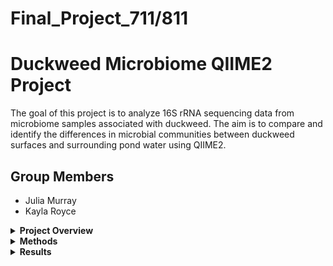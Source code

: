 # Final_Project_711/811
# Duckweed Microbiome QIIME2 Project

The goal of this project is to analyze 16S rRNA sequencing data from microbiome samples associated with duckweed. The aim is to compare and identify the differences in microbial communities between duckweed surfaces and surrounding pond water using QIIME2.

## Group Members
- Julia Murray
- Kayla Royce

<details>
  <summary><strong>Project Overview</strong></summary>
This bioinformatic pipeline utilizes data from two sampling locations, each consisting of two treatments, being duckweed surface microbiome and pond water microbiome. Five replicates were performed per treatment/location. The data consisted of 40 FASTQ files with 20 paired-end read samples, each being 250 base pairs long. The 16srRNA sequence were amplified via Illumina HiSeq 2500 format.


The pipeline was created following the QIIME2 "Gut-to-Soil Axis Tutorial", with the goal of classifiying and analyzing microbial taxonomy between sample types and the differences in microbial abundance. 

The final presentation can be found here: 
[Presentation](images/GEN711.Qiime2Presentation.pdf)


_all code used for the pipeline can be found under "final.sh" and data results can be found in their respective folders in the repo_


</details>

<details>
  <summary><strong>Methods</strong></summary>

  <details>
    <summary>Importing Data</summary>

    Files used: manifest.tsv and metadata.tsv (already demultiplexed)  
    imported via: cp from /tmp/ 

  </details>

  <details>
    <summary>Denoising Preparation</summary>

    Tools used:
    - demux summarize : converts demux.qza into demux.qzv (visualized file)  
      - used to determine where to denoise data

  </details>

  <details>
    <summary>Denoising</summary>

    Tools used:
    - dada2 denoise-paired : used to denoise data  
      - forward reads trimmed at 220 bases  
      - reverse reads trimmed at 200 bases  
    - metadata tabulate : generates QIIME2 visualization of denoised data including feature IDs, sequences, and their counts  
      - used to determine where to filter samples  
    - tools export : used to export ASV representative sequences into BLAST-able file

  </details>

  <details>
    <summary>Filtering</summary>

    Tools used:
    - feature-table filter-samples : removes samples with less than 1000 reads and removes sample ODR-3-3 (had 0 reads)  
    - feature-table summarize-plus : summarized the filtered ASV feature table with metadata information  
    - feature-table tabulate-seqs : creates compiled table of all ASV sequences and their frequency data  
    - feature-table filter-features : filters the feature table so all features must be present in a minimum of 25% of the samples  
    - feature-table filter-seqs : filters ASV representative sequences to match those in feature table  
    - feature-table summarize plus : create visualization of the filtered feature table

  </details>

  <details>
    <summary>Taxonomic Classification</summary>

    Training Classifier  
    Tools used:
    - wget -o silva-138-99-seqs.qza and wget -o silva-138-99-tax.qza  
    - feature-classifier extract reads : filters the classifier for primer sequences  
      - forward primer: GTGCCAGCMGCCGCGGTAA  
      - reverse primer : GGACTACHVGGGTWTCTAAT  
    - feature-classifier fit-classifier-naive-bayes : trains custom classifier using previously filtered reference sequences and taxonomic classifier  

    Taxonomic Classification  
    Tools used:
    - feature-classifier classify-sklearn : assigns taxonomy to samples using the custom trained classifier  
    - feature-table tabulate-seqs : visualizes ASV sequences into feature table with taxonomic information

  </details>

  <details>
    <summary>Phylogenetic Tree Construction</summary>

    Tools used:
    - phylogeny align-to-tree-mafft-fasttree : aligns the features in feature table and creates a rooted tree  
    - while loop used to create "itol.txt" : file with node IDs and assigned genus and species  
    - "rooted_tree.qza" and "itol.txt" uploaded to iTOL for phylogenetic tree construction  
    iTOL: https://itol.embl.de/

  </details>

  <details>
    <summary>K-mer Based Diversity Analysis</summary>

    Tools used:
    - conda activate q2-boots-amplicon-2025.4 : activates QIIME2 environment with boots kmer-diversity commands  
    - boots kmer-diversity : computers kmer based diversity metrics to avoid bias from taxonomic assignment

  </details>

  <details>
    <summary>Alpha-Rarefaction Plot</summary>

    Tools used:
    - diversity alpha-rarefaction: shows if selected sequencing depth contains majority of the species present

  </details>

  <details>
    <summary>Taxonomic Bar-Plot</summary>

    Tools used:
    - taxa barplot : shows taxonomic composition and relative abundance for each sample type

  </details>

  <details>
    <summary>Differential Abundance</summary>

    Tools used:
    - feature-table filter-samples : filters features to compare duckweed and water samples  
    - taxa collapse : collapses ASVs into species-level taxonomy (level 7)  
    - composition ancombc : performs ANCOM-BC testing to identify signficantly different species-level taxa across sample types  
    - composition da-barplot : visualizes results of ANCOM-BC analysis with signficance threshold of 0.001

  </details>

</details>

<details>
  <summary><strong>Results</strong></summary>

  <details>
    <summary>Denoising Plot</summary>
    
![Denoising Plot](images/DenoiseResults.png)
Figure 1.Graph demonstrating the quality scores of sequence bases of forward and reverse reads. The output is used to determine where to trim data during denoising steps of the pipeline. 
  </details>

  <details>
    <summary>Alpha-Rarefaction Plot</summary>
    
![Alpha-Rarefaction 1](images/Alphararefaction.plot1.png)
Figure 2.Graph that demonstrates if denoised data maintains an adequate amount of features by comparing shannon index to sequencing depths. The output suggests that duckweed samples have a higher shannon index and greater microbial diversity. Plateaus of both samples demonstrate that most diversity was captured during denoising steps. 
![Alpha-Rarefaction 2](images/Alphararefaction.plot2.png)
Figure 3. Graph that demonstrates if denoised data maintains an adequate amount of features by comparing number of samples to sequencing depth. The output suggests that the duckweed samples manitain a higher retention across all sequencing depths, compared to water samples. As depth increases, fewer samples meet the depth threshold of both sample types. 
  </details>

  <details>
    <summary>Diversity Analysis</summary>
    
![Diversity 1](images/PCA.shannonvbraycurtis.svg) 
Figure 4. PCA that compares the alpha diversity test of shannon entropy to the beta diversity test of braycurtis (accounts for 81% of variance). The output suggests that the water samples are less diverse per sample, but are compositionally distinct, while duckweed samples are more diverse within each sample and forms distinct cluster groups. The duckweed samples have rich and consistent microbial communities. 
![Diversity 2](images/PCA.jaccardvfeatures.svg)
Figure 5. PCA that compares the alpha diversity test of observed features, which tests for richness, and the beta diversity test jaccard (accounts for 55% of variance), which tests for presence/absence of microbes. The output suggests that water samples are richer in taxa count, due to having more observed features, and demonstrates intra-group variation, likely attributed to differences in sampling locations. The duckweed samples are more variable in richness due to some samples having fewer taxa.

  </details>

  <details>
    <summary>Taxonomic Bar Plot</summary>
    
![Taxonomic Bar Plot](images/TaxonomicBarPlot.Bars.svg)
![Taxonomic Bar Plot Key](images/TaxonomicBarPlot.Key.svg)
Figure 6. Taxonomic Bar Plot that demonstrates the species of microbes present, along with the frequencies, in duckweed samples (left) and water samples (right). 

  </details>

  <details>
    <summary>Phylogenetic Tree</summary>
    
![Tree 1](images/PhylogeneticTreewithKey.png)
Figure 7. Phylogenetic tree that demonstrates the genus groups and species of microbial communities present across all samples. The tree infers genetic relationships between each species. 

  </details>

  <details>
    <summary>Differential Abundance</summary>

![Differential Abundance](images/DiffAbundance.ANCOMBC.png)
Figure 8. Bar plot that utilizes ANCOM-BC testing to demonstrate that log fold change between species groups in water samples and duckweed samples. The output suggests that the water samples are enriched with s.Raphidocelis, cyanobacteria, phacus trimarginatus, and flavobacteria, while the water samples are depleted in unassigned microbe taxa, peptrostreptococcales tissierellales, and mitochondria, in comparison to duckweed samples. 

  </details>

</details>

